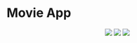 <h1>
  Movie App
</h1>
<p align="center">
  <img src="https://media.giphy.com/media/Bvq19AboeQeDr9qs9r/giphy.gif">
  <img src="https://media.giphy.com/media/CWGO9BcBEGNZbjt20D/giphy.gif">
  <img src="https://media.giphy.com/media/2dOGsuatBphueNLLAu/giphy.gif">
</p>

